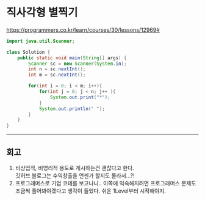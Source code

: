 # 직사각형 별찍기

https://programmers.co.kr/learn/courses/30/lessons/12969#

```java
import java.util.Scanner;

class Solution {
    public static void main(String[] args) {
        Scanner sc = new Scanner(System.in);
        int n = sc.nextInt();
        int m = sc.nextInt();

        for(int i = 0; i < m; i++){
            for(int j = 0; j < n; j++ ){
                System.out.print("*");
            }
            System.out.println(" ");
        }
    }
}
```

* * *

## 회고

1. 비상업적, 비영리적 용도로 게시하는건 괜찮다고 한다.   
깃허브 블로그는 수익창출을 언젠가 할지도 몰라서...?!
2. 프로그래머스로 기업 코테를 보고나니.. 이쪽에 익숙해지려면 프로그래머스 문제도 조금씩 풀어봐야겠다고 생각이 들었다. 쉬운 1Level부터 시작해야지.